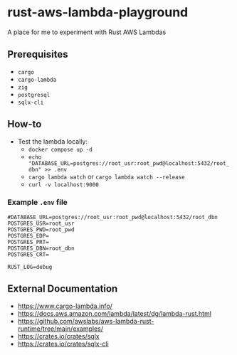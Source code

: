 # rust-aws-lambda-playground
A place for me to experiment with Rust AWS Lambdas

## Prerequisites

- `cargo`
- `cargo-lambda`
- `zig`
- `postgresql`
- `sqlx-cli`

## How-to

- Test the lambda locally:
  - `docker compose up -d`
  - `echo "DATABASE_URL=postgres://root_usr:root_pwd@localhost:5432/root_dbn" >> .env`
  - `cargo lambda watch` or `cargo lambda watch --release`
  - `curl -v localhost:9000`

### Example `.env` file

```
#DATABASE_URL=postgres://root_usr:root_pwd@localhost:5432/root_dbn
POSTGRES_USR=root_usr
POSTGRES_PWD=root_pwd
POSTGRES_EDP=
POSTGRES_PRT=
POSTGRES_DBN=root_dbn
POSTGRES_CRT=

RUST_LOG=debug
```

## External Documentation

- https://www.cargo-lambda.info/
- https://docs.aws.amazon.com/lambda/latest/dg/lambda-rust.html
- https://github.com/awslabs/aws-lambda-rust-runtime/tree/main/examples/
- https://crates.io/crates/sqlx
- https://crates.io/crates/sqlx-cli

